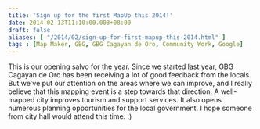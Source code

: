 ```yaml
---
title: 'Sign up for the first MapUp this 2014!'
date: 2014-02-13T11:10:00.003+08:00
draft: false
aliases: [ "/2014/02/sign-up-for-first-mapup-this-2014.html" ]
tags : [Map Maker, GBG, GBG Cagayan de Oro, Community Work, Google]
---
```


This is our opening salvo for the year. Since we started last year, GBG Cagayan de Oro has been receiving a lot of good feedback from the locals. But we've put our attention on the areas where we can improve, and I really believe that this mapping event is a step towards that direction. A well-mapped city improves tourism and support services. It also opens numerous planning opportunities for the local government. I hope someone from city hall would attend this time. :)